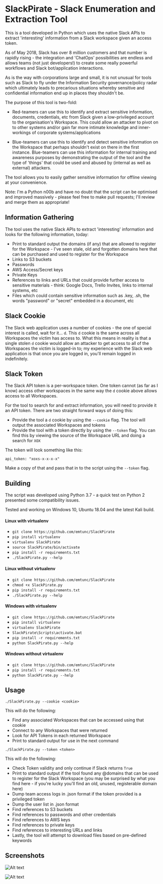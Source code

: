 # SlackPirate - Slack Enumeration and Extraction Tool

This is a tool developed in Python which uses the native Slack APIs to extract 'interesting' information from a Slack workspace given an access token.

As of May 2018, Slack has over 8 million customers and that number is rapidly rising - the integration and 'ChatOps' possibilities are endless and allows teams (not just developers!) to create some really powerful workflows and Slack bot/application interactions.

As is the way with corporations large and small, it is not unusual for tools such as Slack to fly under the Information Security governance/policy radar which ultimately leads to precarious situations whereby sensitive and confidential information end up in places they shouldn't be.

The purpose of this tool is two-fold:

* Red-teamers can use this to identify and extract sensitive information, documents, credentials, etc from Slack given a low-privileged account to the organisation's Workspace. This could allow an attacker to pivot on to other systems and/or gain far more intimate knowledge and inner-workings of corporate systems/applications

* Blue-teamers can use this to identify and detect sensitive information on the Workspace that perhaps shouldn't exist on there in the first instance. Blue-teamers can use this information for internal training and awareness purposes by demonstrating the output of the tool and the type of 'things' that could be used and abused by (internal as well as external) attackers.

The tool allows you to easily gather sensitive information for offline viewing at your convenience.

Note: I'm a Python n00b and have no doubt that the script can be optimised and improved massively - please feel free to make pull requests; I'll review and merge them as appropriate!

## Information Gathering

The tool uses the native Slack APIs to extract 'interesting' information and looks for the following information, today:

* Print to standard output the domains (if any) that are allowed to register for the Workspace - I've seen stale, old and forgotten domains here that can be purchased and used to register for the Workspace
* Links to S3 buckets
* Passwords
* AWS Access/Secret keys
* Private Keys
* References to links and URLs that could provide further access to sensitive materials - think: Google Docs, Trello Invites, links to internal systems, etc
* Files which could contain sensitive information such as .key, .sh, the words "password" or "secret" embedded in a document, etc

## Slack Cookie

The Slack web application uses a number of cookies - the one of special interest is called, wait for it... `d`. This `d` cookie  is the same across all Workspaces the victim has access to. What this means in reality is that a single stolen `d` cookie would allow an attacker to get access to all of the Workspaces the victim is logged-in to; my experience with the Slack web application is that once you are logged in, you'll remain logged in indefinitely.

## Slack Token

The Slack API token is a per-workspace token. One token cannot (as far as I know) access other workspaces in the same way the `d` cookie above allows access to all Workspaces.

For the tool to search for and extract information, you will need to provide it an API token. There are two straight forward ways of doing this:

* Provide the tool a `d` cookie by using the `--cookie` flag. The tool will output the associated Workspaces and tokens
* Provide the tool with a token directly by using the `--token` flag. You can find this by viewing the source of the Workspace URL and doing a search for `XOX`

The token will look something like this:

```
api_token: "xoxs-x-x-x-x"
```

Make a copy of that and pass that in to the script using the `--token` flag.

## Building

The script was developed using Python 3.7 - a quick test on Python 2 presented some compatibility issues.

Tested and working on Windows 10, Ubuntu 18.04 and the latest Kali build.

#### Linux with virtualenv

* `git clone https://github.com/emtunc/SlackPirate`
* `pip install virtualenv`
* `virtualenv SlackPirate`
* `source SlackPirate/bin/activate`
* `pip install -r requirements.txt`
* `./SlackPirate.py --help`

#### Linux without virtualenv

* `git clone https://github.com/emtunc/SlackPirate`
* `chmod +x SlackPirate.py`
* `pip install -r requirements.txt`
* `./SlackPirate.py --help`

#### Windows with virtualenv

* `git clone https://github.com/emtunc/SlackPirate`
* `pip install virtualenv`
* `virtualenv SlackPirate`
* `SlackPirate\Scripts\activate.bat`
* `pip install -r requirements.txt`
* `python SlackPirate.py --help`

#### Windows without virtualenv

* `git clone https://github.com/emtunc/SlackPirate`
* `pip install -r requirements.txt`
* `python SlackPirate.py --help`

## Usage

 ```./SlackPirate.py --cookie <cookie>```
 
This will do the following:
* Find any associated Workspaces that can be accessed using that cookie
* Connect to any Workspaces that were returned
* Look for API Tokens in each returned Workspace
* Print to standard output for use in the next command

```./SlackPirate.py --token <token>```
    
This will do the following:
* Check Token validity and only continue if Slack returns `True`
* Print to standard output if the tool found any @domains that can be used to register for the Slack Workspace (you may be surprised by what you find here - if you're lucky you'll find an old, unused, registerable domain here)
* Dump team access logs in .json format if the token provided is a privileged token
* Dump the user list in .json format
* Find references to S3 buckets
* Find references to passwords and other credentials
* Find references to AWS keys
* Find references to private keys
* Find references to interesting URLs and links
* Lastly, the tool will attempt to download files based on pre-defined keywords

## Screenshots

![Alt text](screenshots/SlackPirate%20--cookie.png?raw=true "Using the --cookie flag")

![Alt text](screenshots/SlackPirate%20--token.png?raw=true "Using the --token flag")
